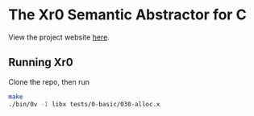 # The Xr0 Semantic Abstractor for C

View the project website [here](https://xr0.dev).

## Running Xr0

Clone the repo, then run

```bash
make
./bin/0v -I libx tests/0-basic/030-alloc.x
```


